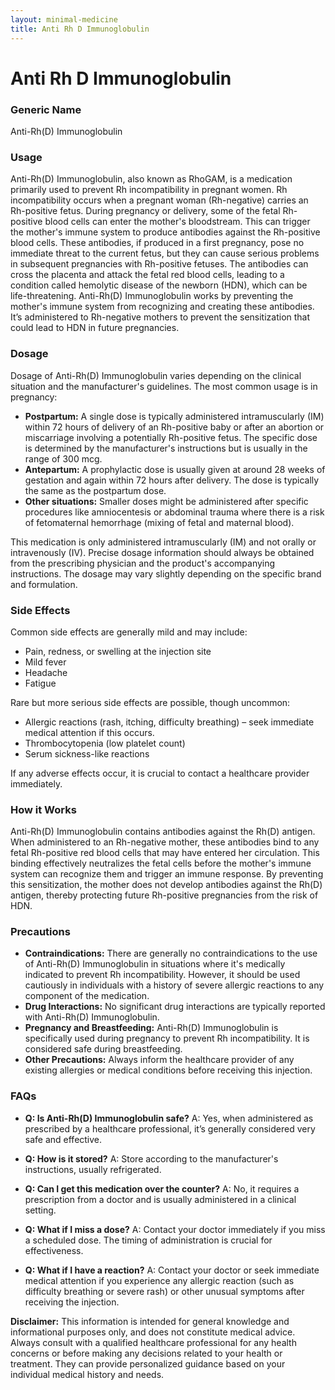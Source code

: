 ```yaml
---
layout: minimal-medicine
title: Anti Rh D Immunoglobulin
---
```


# Anti Rh D Immunoglobulin
### Generic Name
Anti-Rh(D) Immunoglobulin

### Usage
Anti-Rh(D) Immunoglobulin, also known as RhoGAM, is a medication primarily used to prevent Rh incompatibility in pregnant women.  Rh incompatibility occurs when a pregnant woman (Rh-negative) carries an Rh-positive fetus.  During pregnancy or delivery, some of the fetal Rh-positive blood cells can enter the mother's bloodstream. This can trigger the mother's immune system to produce antibodies against the Rh-positive blood cells.  These antibodies, if produced in a first pregnancy, pose no immediate threat to the current fetus, but they can cause serious problems in subsequent pregnancies with Rh-positive fetuses. The antibodies can cross the placenta and attack the fetal red blood cells, leading to a condition called hemolytic disease of the newborn (HDN), which can be life-threatening.  Anti-Rh(D) Immunoglobulin works by preventing the mother's immune system from recognizing and creating these antibodies.  It’s administered to Rh-negative mothers to prevent the sensitization that could lead to HDN in future pregnancies.


### Dosage
Dosage of Anti-Rh(D) Immunoglobulin varies depending on the clinical situation and the manufacturer's guidelines.  The most common usage is in pregnancy:

* **Postpartum:** A single dose is typically administered intramuscularly (IM) within 72 hours of delivery of an Rh-positive baby or after an abortion or miscarriage involving a potentially Rh-positive fetus. The specific dose is determined by the manufacturer's instructions but is usually in the range of 300 mcg.
* **Antepartum:**  A prophylactic dose is usually given at around 28 weeks of gestation and again within 72 hours after delivery.  The dose is typically the same as the postpartum dose.
* **Other situations:**  Smaller doses might be administered after specific procedures like amniocentesis or abdominal trauma where there is a risk of fetomaternal hemorrhage (mixing of fetal and maternal blood).

This medication is only administered intramuscularly (IM) and not orally or intravenously (IV). Precise dosage information should always be obtained from the prescribing physician and the product's accompanying instructions.  The dosage may vary slightly depending on the specific brand and formulation.



### Side Effects
Common side effects are generally mild and may include:

* Pain, redness, or swelling at the injection site
* Mild fever
* Headache
* Fatigue

Rare but more serious side effects are possible, though uncommon:

* Allergic reactions (rash, itching, difficulty breathing) – seek immediate medical attention if this occurs.
* Thrombocytopenia (low platelet count)
* Serum sickness-like reactions


If any adverse effects occur, it is crucial to contact a healthcare provider immediately.


### How it Works
Anti-Rh(D) Immunoglobulin contains antibodies against the Rh(D) antigen. When administered to an Rh-negative mother, these antibodies bind to any fetal Rh-positive red blood cells that may have entered her circulation.  This binding effectively neutralizes the fetal cells before the mother's immune system can recognize them and trigger an immune response.  By preventing this sensitization, the mother does not develop antibodies against the Rh(D) antigen, thereby protecting future Rh-positive pregnancies from the risk of HDN.


### Precautions
* **Contraindications:**  There are generally no contraindications to the use of Anti-Rh(D) Immunoglobulin in situations where it's medically indicated to prevent Rh incompatibility.  However, it should be used cautiously in individuals with a history of severe allergic reactions to any component of the medication.
* **Drug Interactions:**  No significant drug interactions are typically reported with Anti-Rh(D) Immunoglobulin.
* **Pregnancy and Breastfeeding:** Anti-Rh(D) Immunoglobulin is specifically used during pregnancy to prevent Rh incompatibility. It is considered safe during breastfeeding.
* **Other Precautions:**  Always inform the healthcare provider of any existing allergies or medical conditions before receiving this injection.


### FAQs

* **Q: Is Anti-Rh(D) Immunoglobulin safe?** A:  Yes, when administered as prescribed by a healthcare professional, it’s generally considered very safe and effective.  

* **Q: How is it stored?** A:  Store according to the manufacturer's instructions, usually refrigerated.

* **Q: Can I get this medication over the counter?** A: No, it requires a prescription from a doctor and is usually administered in a clinical setting.

* **Q: What if I miss a dose?** A:  Contact your doctor immediately if you miss a scheduled dose.  The timing of administration is crucial for effectiveness.

* **Q: What if I have a reaction?** A:  Contact your doctor or seek immediate medical attention if you experience any allergic reaction (such as difficulty breathing or severe rash) or other unusual symptoms after receiving the injection.

**Disclaimer:**  This information is intended for general knowledge and informational purposes only, and does not constitute medical advice. Always consult with a qualified healthcare professional for any health concerns or before making any decisions related to your health or treatment.  They can provide personalized guidance based on your individual medical history and needs.
